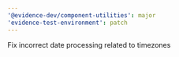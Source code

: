 ```yaml
---
'@evidence-dev/component-utilities': major
'evidence-test-environment': patch
---
```


Fix incorrect date processing related to timezones

